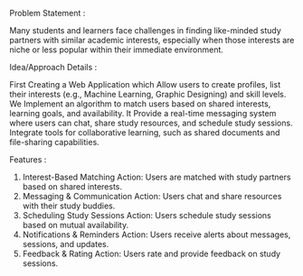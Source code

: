 Problem Statement :
  
Many students and learners face challenges in finding like-minded study partners with similar academic interests, especially when those interests are niche or less popular within their immediate environment. 

Idea/Approach Details :

First Creating a Web Application which Allow users to create profiles, list their interests (e.g., Machine Learning, Graphic Designing) and skill levels.
 We Implement an algorithm to match users based on shared interests, learning goals, and availability.
It Provide a real-time messaging system where users can chat, share study resources, and schedule study sessions.
Integrate tools for collaborative learning, such as shared documents and file-sharing capabilities.

Features :
1. Interest-Based Matching
Action: Users are matched with study partners based on shared interests.
2. Messaging & Communication
Action: Users chat and share resources with their study buddies.
3. Scheduling Study Sessions
Action: Users schedule study sessions based on mutual availability.
4. Notifications & Reminders
Action: Users receive alerts about messages, sessions, and updates.
5. Feedback & Rating
Action: Users rate and provide feedback on study sessions.
  
